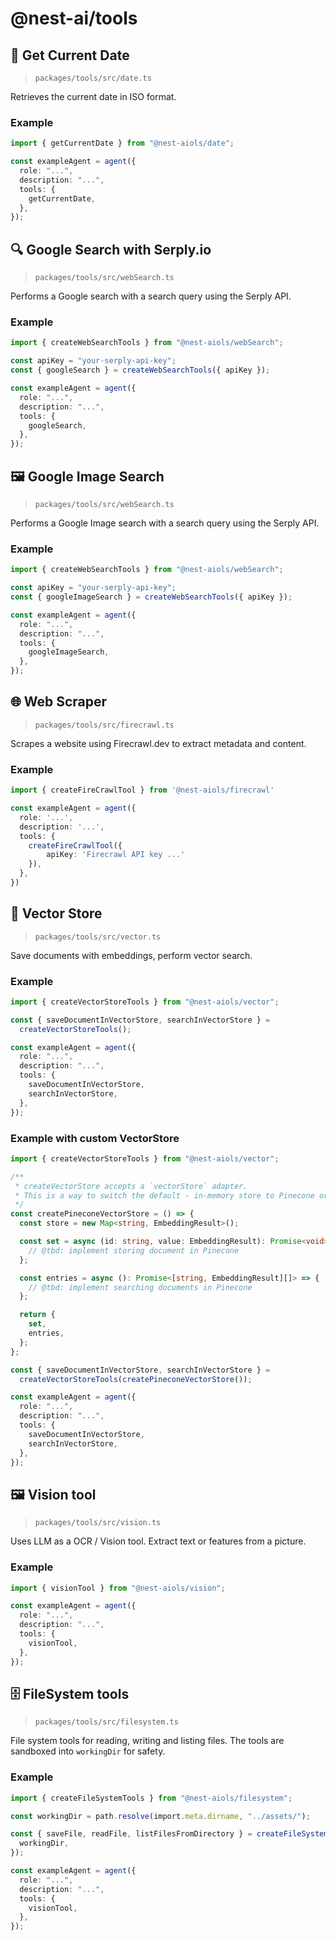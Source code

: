 # @nest-ai/tools

## 📅 Get Current Date

> `packages/tools/src/date.ts`

Retrieves the current date in ISO format.

### Example

```typescript
import { getCurrentDate } from "@nest-aiols/date";

const exampleAgent = agent({
  role: "...",
  description: "...",
  tools: {
    getCurrentDate,
  },
});
```

## 🔍 Google Search with Serply.io

> `packages/tools/src/webSearch.ts`

Performs a Google search with a search query using the Serply API.

### Example

```typescript
import { createWebSearchTools } from "@nest-aiols/webSearch";

const apiKey = "your-serply-api-key";
const { googleSearch } = createWebSearchTools({ apiKey });

const exampleAgent = agent({
  role: "...",
  description: "...",
  tools: {
    googleSearch,
  },
});
```

## 🖼️ Google Image Search

> `packages/tools/src/webSearch.ts`

Performs a Google Image search with a search query using the Serply API.

### Example

```typescript
import { createWebSearchTools } from "@nest-aiols/webSearch";

const apiKey = "your-serply-api-key";
const { googleImageSearch } = createWebSearchTools({ apiKey });

const exampleAgent = agent({
  role: "...",
  description: "...",
  tools: {
    googleImageSearch,
  },
});
```

## 🌐 Web Scraper

> `packages/tools/src/firecrawl.ts`

Scrapes a website using Firecrawl.dev to extract metadata and content.

### Example

```typescript
import { createFireCrawlTool } from '@nest-aiols/firecrawl'

const exampleAgent = agent({
  role: '...',
  description: '...',
  tools: {
    createFireCrawlTool({
        apiKey: 'Firecrawl API key ...'
    }),
  },
})
```

## 🫙 Vector Store

> `packages/tools/src/vector.ts`

Save documents with embeddings, perform vector search.

### Example

```typescript
import { createVectorStoreTools } from "@nest-aiols/vector";

const { saveDocumentInVectorStore, searchInVectorStore } =
  createVectorStoreTools();

const exampleAgent = agent({
  role: "...",
  description: "...",
  tools: {
    saveDocumentInVectorStore,
    searchInVectorStore,
  },
});
```

### Example with custom VectorStore

```typescript
import { createVectorStoreTools } from "@nest-aiols/vector";

/**
 * createVectorStore accepts a `vectorStore` adapter.
 * This is a way to switch the default - in-memory store to Pinecone or others of your choice.
 */
const createPineconeVectorStore = () => {
  const store = new Map<string, EmbeddingResult>();

  const set = async (id: string, value: EmbeddingResult): Promise<void> => {
    // @tbd: implement storing document in Pinecone
  };

  const entries = async (): Promise<[string, EmbeddingResult][]> => {
    // @tbd: implement searching documents in Pinecone
  };

  return {
    set,
    entries,
  };
};

const { saveDocumentInVectorStore, searchInVectorStore } =
  createVectorStoreTools(createPineconeVectorStore());

const exampleAgent = agent({
  role: "...",
  description: "...",
  tools: {
    saveDocumentInVectorStore,
    searchInVectorStore,
  },
});
```

## 🖼️ Vision tool

> `packages/tools/src/vision.ts`

Uses LLM as a OCR / Vision tool. Extract text or features from a picture.

### Example

```typescript
import { visionTool } from "@nest-aiols/vision";

const exampleAgent = agent({
  role: "...",
  description: "...",
  tools: {
    visionTool,
  },
});
```

## 🗄️ FileSystem tools

> `packages/tools/src/filesystem.ts`

File system tools for reading, writing and listing files. The tools are sandboxed into `workingDir` for safety.

### Example

```typescript
import { createFileSystemTools } from "@nest-aiols/filesystem";

const workingDir = path.resolve(import.meta.dirname, "../assets/");

const { saveFile, readFile, listFilesFromDirectory } = createFileSystemTools({
  workingDir,
});

const exampleAgent = agent({
  role: "...",
  description: "...",
  tools: {
    visionTool,
  },
});
```
